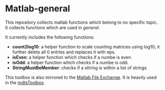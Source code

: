 # Matlab-general
This repository collects matlab functions which belong to no specific
 topic. It collects functions which are used in *general*.

It currently includes the following functions:
*  **count2log10**: a helper function to scale counting matrices using log10; it further delets all 0 entries and replaces it with eps.
*  **isEven**: a helper function which checks if a numbe is even.
*  **isOdd**: a helper function which checks if a numbe is odd.
*  **StringMustBeMember**: checks if a sttring is within a list of strings


This toolbox is also mirrored to the [Matlab File Exchange](https://de.mathworks.com/matlabcentral/fileexchange/71411-matlab-general).
It is heavily used in the [mdtsToolbox](https://github.com/RolandRitt/Matlab-mdtsToolbox).